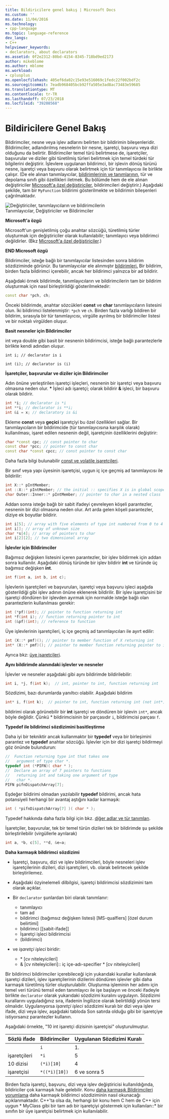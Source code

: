 ```yaml
---
title: Bildiricilere genel bakış | Microsoft Docs
ms.custom: ''
ms.date: 11/04/2016
ms.technology:
- cpp-language
ms.topic: language-reference
dev_langs:
- C++
helpviewer_keywords:
- declarators, about declarators
ms.assetid: 0f2e2312-80bd-4154-8345-718bd9ed2173
author: mikeblome
ms.author: mblome
ms.workload:
- cplusplus
ms.openlocfilehash: 405ef6da02c15e93e516069c1fedc22f002bdf2c
ms.sourcegitcommit: 7eadb968405bcb92ffa505e3ad8ac73483e59685
ms.translationtype: MT
ms.contentlocale: tr-TR
ms.lasthandoff: 07/23/2018
ms.locfileid: "39208568"
---
```

# <a name="overview-of-declarators"></a>Bildiricilere Genel Bakış
Bildirimciler, nesne veya işlev adlarını belirten bir bildirimin bileşenleridir. Bildirimciler, adlandırılmış nesnelerin bir nesne, işaretçi, başvuru veya dizi olduğunu da belirtir.  Bildirimciler temel türü belirtmese de, işaretçiler, başvurular ve diziler gibi türetilmiş türleri belirtmek için temel türdeki tür bilgilerini değiştirir.  İşlevlere uygulanan bildirimci, bir işlevin dönüş türünü nesne, işaretçi veya başvuru olarak belirtmek için tür tanımlayıcısı ile birlikte çalışır. (De ele alınan tanımlayıcılar, [bildirimlerinin ve tanımlarının](declarations-and-definitions-cpp.md), tür ve depolama sınıfı gibi özellikleri iletmek. Bu bölümde hem de ele alınan değiştiriciler [Microsoft'a özel değiştiriciler](../cpp/microsoft-specific-modifiers.md), bildirimcileri değiştirir.) Aşağıdaki şekilde, tam bir `MyFunction` bildirimi gösterilmekte ve bildirimin bileşenleri çağrılmaktadır.  
  
 ![Değiştiriciler, tanımlayıcıların ve bildirimcilerin](../cpp/media/vc38qy1.gif "vc38QY1")  
Tanımlayıcılar, Değiştiriciler ve Bildirimciler  
  
 **Microsoft'a özgü**  
  
 Microsoft'un genişletilmiş çoğu anahtar sözcüğü, türetilmiş türler oluşturmak için değiştiriciler olarak kullanılabilir; tanımlayıcı veya bildirimci değildirler. (Bkz [Microsoft'a özel değiştiriciler](../cpp/microsoft-specific-modifiers.md).)  
  
 **END Microsoft özgü**  
  
 Bildirimciler, isteğe bağlı bir tanımlayıcılar listesinden sonra bildirim sözdiziminde görünür. Bu tanımlayıcılar ele alınmıştır [bildirimleri.](declarations-and-definitions-cpp.md) Bir bildirim, birden fazla bildirimci içerebilir, ancak her bildirimci yalnızca bir ad bildirir.  
  
 Aşağıdaki örnek bildirimde, tanımlayıcıların ve bildirimcilerin tam bir bildirim oluşturmak için nasıl birleştirildiği gösterilmektedir:  
  
```cpp 
const char *pch, ch;  
```  
  
 Önceki bildirimde, anahtar sözcükleri **const** ve **char** tanımlayıcıların listesini olun. İki bildirimci listelenmiştir: `*pch` ve `ch`.  Birden fazla varlığı bildiren bir bildirim, sırasıyla bir tür tanımlayıcısı, virgülle ayrılmış bir bildirimciler listesi ve bir noktalı virgülden oluşur.  
  
 **Basit nesneler için Bildirimciler**  
  
 int veya double gibi basit bir nesnenin bildirimcisi, isteğe bağlı parantezlerle birlikte kendi adından oluşur.  
  
 `int i; // declarator is i`  
  
 `int (i); // declarator is (i)`  
  
 **İşaretçiler, başvurular ve diziler için Bildirimciler**  
  
 Adın önüne yerleştirilen işaretçi işleçleri, nesnenin bir işaretçi veya başvuru olmasına neden olur.  **\*** İşleci adı işaretçi; olarak bildirir **&** işleci, bir başvuru olarak bildirir.  
  
```cpp 
int *i; // declarator is *i  
int **i; // declarator is **i;  
int &i = x; // declaratory is &i  
```  
  
 Ekleme **const** veya **geçici** işaretçiyi bu özel özellikleri sağlar.  Bir tanımlayıcıların bir bildirimcide (tür tanımlayıcısına karşılık olarak) kullanılması, işaret edilen nesnenin değil, işaretçinin özelliklerini değiştirir:  
  
```cpp 
char *const cpc; // const pointer to char   
const char *pcc; // pointer to const char   
const char *const cpcc; // const pointer to const char  
```  
  
 Daha fazla bilgi bulunabilir [const ve volatile işaretçileri](../cpp/const-and-volatile-pointers.md).  
  
 Bir sınıf veya yapı üyesinin işaretçisi, uygun iç içe geçmiş ad tanımlayıcısı ile bildirilir:  
  
```cpp 
int X::* pIntMember;   
int ::X::* pIntMember; // the initial :: specifies X is in global scope  
char Outer::Inner::* pIntMember; // pointer to char in a nested class  
```  
  
 Addan sonra isteğe bağlı bir sabit ifadeyi çevreleyen köşeli parantezler, nesnenin bir dizi olmasına neden olur.  Art arda gelen köşeli parantezler, diziye ek boyutlar bildirir.  
  
```cpp 
int i[5]; // array with five elements of type int numbered from 0 to 4  
int i[]; // array of unknown size  
char *s[4]; // array of pointers to char  
int i[2][2]; // two dimensional array  
```  
  
 **İşlevler için Bildirimciler**  
  
 Bağımsız değişken listesini içeren parantezler, bir işlev bildirmek için addan sonra kullanılır.  Aşağıdaki dönüş türünde bir işlev bildirir **int** ve türünde üç bağımsız değişken **int**.  
  
```cpp 
int f(int a, int b, int c);  
```  
  
 İşlevlerin işaretçileri ve başvuruları, işaretçi veya başvuru işleci aşağıda gösterildiği gibi işlev adının önüne eklenerek bildirilir.  Bir işlev işaretçisini bir işaretçi döndüren bir işlevden ayırmak için normalde isteğe bağlı olan parantezlerin kullanılması gerekir:  
  
```cpp 
int (*pf)(int); // pointer to function returning int  
int *f(int i); // function returning pointer to int  
int (&pf)(int); // reference to function   
```  
  
 Üye işlevlerinin işaretçileri, iç içe geçmiş ad tanımlayıcıları ile ayırt edilir:  
  
```cpp 
int (X::* pmf)(); // pointer to member function of X returning int  
int* (X::* pmf)(); // pointer to member function returning pointer to int  
```  
  
 Ayrıca bkz: [üye işaretçileri](../cpp/pointers-to-members.md).  
  
 **Aynı bildirimde alanındaki işlevler ve nesneler**  
  
 İşlevler ve nesneler aşağıdaki gibi aynı bildirimde bildirilebilir:  
  
```cpp 
int i, *j, f(int k);  // int, pointer to int, function returning int  
```  
  
 Sözdizimi, bazı durumlarda yanıltıcı olabilir.  Aşağıdaki bildirim  
  
```cpp 
int* i, f(int k);  // pointer to int, function returning int (not int*)  
```  
  
 bildirimi olarak görünebilir bir **int** işaretçi ve döndüren bir işlevin `int*`, ancak böyle değildir.  Çünkü \* bildirimcisinin bir parçasıdır `i`, bildirimcisi parçası `f`.  
  
 **Typedef ile bildirimci sözdizimini basitleştirme**  
  
 Daha iyi bir tekniktir ancak kullanmaktır bir **typedef** veya bir birleşimini parantez ve **typedef** anahtar sözcüğü. İşlevler için bir dizi işaretçi bildirmeyi göz önünde bulundurun:  
  
```cpp 
//  Function returning type int that takes one   
//   argument of type char *.  
typedef int (*PIFN)( char * );  
//  Declare an array of 7 pointers to functions   
//   returning int and taking one argument of type   
//   char *.  
PIFN pifnDispatchArray[7];  
```  
  
 Eşdeğer bildirimi olmadan yazılabilir **typedef** bildirimi, ancak hata potansiyeli herhangi bir avantaj aştığını kadar karmaşık:  
  
```cpp 
int ( *pifnDispatchArray[7] )( char * );  
```  
  
 Typedef hakkında daha fazla bilgi için bkz. [diğer adlar ve tür tanımları](aliases-and-typedefs-cpp.md).  
  
 İşaretçiler, başvurular, tek bir temel türün dizileri tek bir bildirimde şu şekilde birleştirilebilir (virgüllerle ayrılarak)  
  
```cpp 
int a, *b, c[5], **d, &e=a;  
```  
  
 **Daha karmaşık bildirimci sözdizimi**  
  
- İşaretçi, başvuru, dizi ve işlev bildirimcileri, böyle nesneleri işlev işaretçilerinin dizileri, dizi işaretçileri, vb. olarak belirtecek şekilde birleştirilemez.  
  
- Aşağıdaki özyinelemeli dilbilgisi, işaretçi bildirimcisi sözdizimini tam olarak açıklar.  
  
- Bir `declarator` şunlardan biri olarak tanımlanır:  

  - tanımlayıcı   
  - tam ad   
  - bildirimci (bağımsız değişken listesi) [MS-qualfiers] [özel durum belirtimi]  
  - bildirimci [[sabit-ifade]]
  - İşaretçi işleci bildirimcisi   
  - (bildirimci)  

  
- ve *işaretçi işleci* biridir:  
  
  - \* [cv niteleyicileri]  
  - & [cv niteleyicileri]:: iç içe-adı-specifier \* [cv niteleyicileri]  

  
 Bir bildirimci bildirimciler içerebileceği için yukarıdaki kurallar kullanılarak işaretçi dizileri, işlev işaretçilerinin dizilerini döndüren işlevler gibi daha karmaşık türetilmiş türler oluşturulabilir.  Oluşturma işleminin her adımı için temel veri türünü temsil eden tanımlayıcı ile işe başlayın ve önceki ifadeyle birlikte `declarator` olarak yukarıdaki sözdizimi kuralını uygulayın.  Sözdizimi kurallarını uyguladığınız sıra, ifadenin İngilizce olarak belirtildiği yönün tersi olmalıdır.  Uygulanıyorsa *işaretçi işleci* sözdizimi kuralı bir dizi veya işlev ifade, dizi veya işlev, aşağıdaki tabloda Son satırda olduğu gibi bir işaretçiye istiyorsanız parantezler kullanın.  
  
 Aşağıdaki örnekte, "10 int işaretçi dizisinin işaretçisi" oluşturulmuştur.  
  
|Sözlü ifade|Bildirimciler|Uygulanan Sözdizimi Kuralı|  
|-----------------------|----------------|-------------------------|  
||`i`|1.|  
|işaretçileri|`*i`|5|  
|10 dizisi|`(*i)[10]`|4|  
|işaretçisi|`*((*i)[10])`|6 ve sonra 5|  
  
 Birden fazla işaretçi, başvuru, dizi veya işlev değiştiricisi kullanıldığında, bildiriciler çok karmaşık hale gelebilir.  Konu [daha karmaşık Bildirimcileri yorumlama](../c-language/interpreting-more-complex-declarators.md) daha karmaşık bildirimci sözdiziminin nasıl okunacağı açıklanmaktadır.  C++'ta olsa da, herhangi bir konu hem C hem de C++ için uygun \* MyClass gibi bir tam adı bir işaretçiyi göstermek için kullanılan::\* bir sınıfın bir üye işaretçisi belirtmek için kullanılabilir.